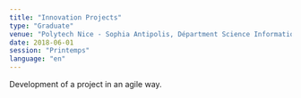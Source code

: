 ```yaml
---
title: "Innovation Projects"
type: "Graduate"
venue: "Polytech Nice - Sophia Antipolis, Départment Science Informatique"
date: 2018-06-01
session: "Printemps"
language: "en"
---
```


Development of a project in an agile way.
